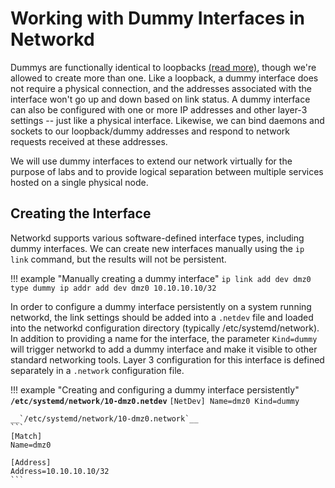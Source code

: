 # Working with Dummy Interfaces in Networkd

Dummys are functionally identical to loopbacks [(read more)](/resources/loopback-interfaces), though we're allowed to create more than one. Like a loopback, a dummy interface does not require a physical connection, and the addresses associated with the interface won't go up and down based on link status. A dummy interface can also be configured with one or more IP addresses and other layer-3 settings -- just like a physical interface. Likewise, we can bind daemons and sockets to our loopback/dummy addresses and respond to network requests received at these addresses. 

We will use dummy interfaces to extend our network virtually for the purpose of labs and to provide logical separation between multiple services hosted on a single physical node.

## Creating the Interface

Networkd supports various software-defined interface types, including dummy interfaces. We can create new interfaces manually using the `ip link` command, but the results will not be persistent.

!!! example "Manually creating a dummy interface"
    ```
    ip link add dev dmz0 type dummy
    ip addr add dev dmz0 10.10.10.10/32
    ```

In order to configure a dummy interface persistently on a system running networkd, the link settings should be added into a `.netdev` file and loaded into the networkd configuration directory (typically /etc/systemd/network). In addition to providing a name for the interface, the parameter `Kind=dummy` will trigger networkd to add a dummy interface and make it visible to other standard networking tools. Layer 3 configuration for this interface is defined separately in a `.network` configuration file. 

!!! example "Creating and configuring a dummy interface persistently"
    __`/etc/systemd/network/10-dmz0.netdev`__
    ```
    [NetDev]
    Name=dmz0
    Kind=dummy
    ```

    __`/etc/systemd/network/10-dmz0.network`__
    ```
    [Match]
    Name=dmz0

    [Address]
    Address=10.10.10.10/32
    ```
    


